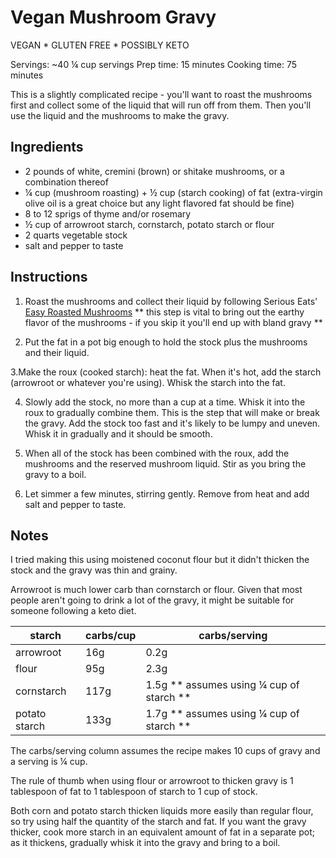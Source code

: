 # Vegan Mushroom Gravy

VEGAN * GLUTEN FREE * POSSIBLY KETO

Servings: ~40 ¼ cup servings   Prep time: 15 minutes  Cooking time: 75 minutes

This is a slightly complicated recipe - you'll want to roast the mushrooms first and collect some of the liquid that will run off from them. Then you'll use the liquid and the mushrooms to make the gravy.

## Ingredients

- 2 pounds of white, cremini (brown) or shitake mushrooms, or a combination thereof
- ¼ cup (mushroom roasting) + ½ cup (starch cooking) of fat (extra-virgin olive oil is a great choice but any light flavored fat should be fine)
- 8 to 12 sprigs of thyme and/or rosemary
- ½ cup of arrowroot starch, cornstarch, potato starch or flour
- 2 quarts vegetable stock
- salt and pepper to taste


## Instructions

1. Roast the mushrooms and collect their liquid by following Serious Eats' [Easy Roasted Mushrooms](https://www.seriouseats.com/recipes/2013/12/easy-roasted-mushroom-food-lab-recipe.html) ** this step is vital to bring out the earthy flavor of the mushrooms - if you skip it you'll end up with bland gravy **

2. Put the fat in a pot big enough to hold the stock plus the mushrooms and their liquid.

3.Make the roux (cooked starch): heat the fat. When it's hot, add the starch (arrowroot or whatever you're using). Whisk the starch into the fat.

4. Slowly add the stock, no more than a cup at a time. Whisk it into the roux to gradually combine them. This is the step that will make or break the gravy. Add the stock too fast and it's likely to be lumpy and uneven. Whisk it in gradually and it should be smooth.

5. When all of the stock has been combined with the roux, add the mushrooms and the reserved mushroom liquid. Stir as you bring the gravy to a boil.

6. Let simmer a few minutes, stirring gently. Remove from heat and add salt and pepper to taste.


## Notes

I tried making this using moistened coconut flour but it didn't thicken the stock and the gravy was thin and grainy.

Arrowroot is much lower carb than cornstarch or flour. Given that most people aren't going to drink a lot of the gravy, it might be suitable for someone following a keto diet.

| starch | carbs/cup | carbs/serving
|------------|----|----|
| arrowroot  | 16g  | 0.2g
| flour      | 95g  | 2.3g
| cornstarch | 117g | 1.5g  ** assumes using ¼ cup of starch **
| potato starch | 133g | 1.7g ** assumes using ¼ cup of starch **

The carbs/serving column assumes the recipe makes 10 cups of gravy and a serving is ¼ cup.

The rule of thumb when using flour or arrowroot to thicken gravy is 1 tablespoon of fat to 1 tablespoon of starch to 1 cup of stock. 

Both corn and potato starch thicken liquids more easily than regular flour, so try using half the quantity of the starch and fat. If you want the gravy thicker, cook more starch in an equivalent amount of fat in a separate pot; as it thickens, gradually whisk it into the gravy and bring to a boil.

